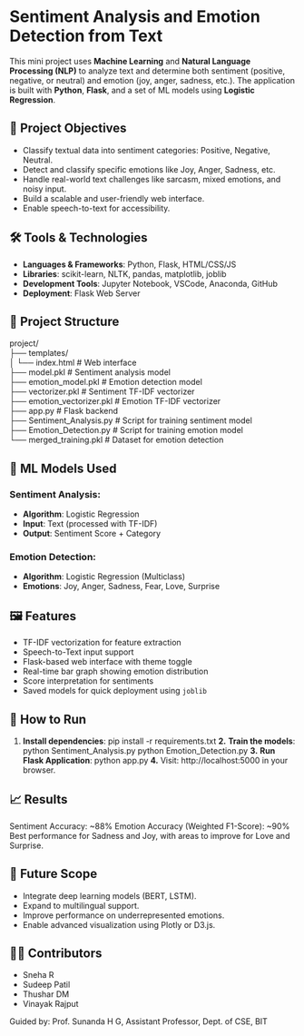 # Sentiment Analysis and Emotion Detection from Text

This mini project uses **Machine Learning** and **Natural Language Processing (NLP)** to analyze text and determine both sentiment (positive, negative, or neutral) and emotion (joy, anger, sadness, etc.). The application is built with **Python**, **Flask**, and a set of ML models using **Logistic Regression**.

## 📌 Project Objectives

- Classify textual data into sentiment categories: Positive, Negative, Neutral.
- Detect and classify specific emotions like Joy, Anger, Sadness, etc.
- Handle real-world text challenges like sarcasm, mixed emotions, and noisy input.
- Build a scalable and user-friendly web interface.
- Enable speech-to-text for accessibility.

## 🛠️ Tools & Technologies

- **Languages & Frameworks**: Python, Flask, HTML/CSS/JS
- **Libraries**: scikit-learn, NLTK, pandas, matplotlib, joblib
- **Development Tools**: Jupyter Notebook, VSCode, Anaconda, GitHub
- **Deployment**: Flask Web Server

## 📂 Project Structure

project/  
├── templates/  
│ └── index.html # Web interface  
├── model.pkl # Sentiment analysis model  
├── emotion_model.pkl # Emotion detection model  
├── vectorizer.pkl # Sentiment TF-IDF vectorizer  
├── emotion_vectorizer.pkl # Emotion TF-IDF vectorizer  
├── app.py # Flask backend  
├── Sentiment_Analysis.py # Script for training sentiment model  
├── Emotion_Detection.py # Script for training emotion model  
└── merged_training.pkl # Dataset for emotion detection  


## 🧠 ML Models Used

### Sentiment Analysis:
- **Algorithm**: Logistic Regression
- **Input**: Text (processed with TF-IDF)
- **Output**: Sentiment Score + Category

### Emotion Detection:
- **Algorithm**: Logistic Regression (Multiclass)
- **Emotions**: Joy, Anger, Sadness, Fear, Love, Surprise

## 🖼️ Features

- TF-IDF vectorization for feature extraction
- Speech-to-Text input support
- Flask-based web interface with theme toggle
- Real-time bar graph showing emotion distribution
- Score interpretation for sentiments
- Saved models for quick deployment using `joblib`

## 🚀 How to Run

1. **Install dependencies**:
   pip install -r requirements.txt
**2.** **Train the models**:
   python Sentiment_Analysis.py
   python Emotion_Detection.py
**3.** **Run Flask Application**:
   python app.py
**4.** Visit: http://localhost:5000 in your browser.

## 📈 Results
Sentiment Accuracy: ~88%
Emotion Accuracy (Weighted F1-Score): ~90%
Best performance for Sadness and Joy, with areas to improve for Love and Surprise.

## 🧩 Future Scope
- Integrate deep learning models (BERT, LSTM).
- Expand to multilingual support.
- Improve performance on underrepresented emotions.
- Enable advanced visualization using Plotly or D3.js.

## 👨‍💻 Contributors
- Sneha R
- Sudeep Patil 
- Thushar DM
- Vinayak Rajput
  
Guided by: Prof. Sunanda H G, Assistant Professor, Dept. of CSE, BIT
